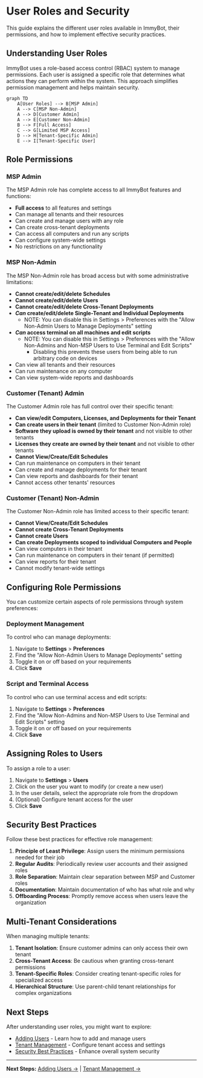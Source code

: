 # User Roles and Security

This guide explains the different user roles available in ImmyBot, their permissions, and how to implement effective security practices.

## Understanding User Roles

ImmyBot uses a role-based access control (RBAC) system to manage permissions. Each user is assigned a specific role that determines what actions they can perform within the system. This approach simplifies permission management and helps maintain security.

```mermaid
graph TD
    A[User Roles] --> B[MSP Admin]
    A --> C[MSP Non-Admin]
    A --> D[Customer Admin]
    A --> E[Customer Non-Admin]
    B --> F[Full Access]
    C --> G[Limited MSP Access]
    D --> H[Tenant-Specific Admin]
    E --> I[Tenant-Specific User]
```

## Role Permissions

### MSP Admin

The MSP Admin role has complete access to all ImmyBot features and functions:

* **Full access** to all features and settings
* Can manage all tenants and their resources
* Can create and manage users with any role
* Can create cross-tenant deployments
* Can access all computers and run any scripts
* Can configure system-wide settings
* No restrictions on any functionality

### MSP Non-Admin

The MSP Non-Admin role has broad access but with some administrative limitations:

* **Cannot create/edit/delete Schedules**
* **Cannot create/edit/delete Users**
* **Cannot create/edit/delete Cross-Tenant Deployments**
* **_Can_ create/edit/delete Single-Tenant and Individual Deployments**
  * NOTE: You can disable this in Settings > Preferences with the "Allow Non-Admin Users to Manage Deployments" setting
* **_Can_ access terminal on all machines and edit scripts**
  * NOTE: You can disable this in Settings > Preferences with the "Allow Non-Admins and Non-MSP Users to Use Terminal and Edit Scripts"
    * Disabling this prevents these users from being able to run arbitrary code on devices
* Can view all tenants and their resources
* Can run maintenance on any computer
* Can view system-wide reports and dashboards

### Customer (Tenant) Admin

The Customer Admin role has full control over their specific tenant:

* **Can view/edit Computers, Licenses, and Deployments for their Tenant**
* **Can create users in their tenant** (limited to Customer Non-Admin role)
* **Software they upload is owned by their tenant** and not visible to other tenants
* **Licenses they create are owned by their tenant** and not visible to other tenants
* **Cannot View/Create/Edit Schedules**
* Can run maintenance on computers in their tenant
* Can create and manage deployments for their tenant
* Can view reports and dashboards for their tenant
* Cannot access other tenants' resources

### Customer (Tenant) Non-Admin

The Customer Non-Admin role has limited access to their specific tenant:

* **Cannot View/Create/Edit Schedules**
* **Cannot create Cross-Tenant Deployments**
* **Cannot create Users**
* **Can create Deployments scoped to individual Computers and People**
* Can view computers in their tenant
* Can run maintenance on computers in their tenant (if permitted)
* Can view reports for their tenant
* Cannot modify tenant-wide settings

## Configuring Role Permissions

You can customize certain aspects of role permissions through system preferences:

### Deployment Management

To control who can manage deployments:

1. Navigate to **Settings** > **Preferences**
2. Find the "Allow Non-Admin Users to Manage Deployments" setting
3. Toggle it on or off based on your requirements
4. Click **Save**

### Script and Terminal Access

To control who can use terminal access and edit scripts:

1. Navigate to **Settings** > **Preferences**
2. Find the "Allow Non-Admins and Non-MSP Users to Use Terminal and Edit Scripts" setting
3. Toggle it on or off based on your requirements
4. Click **Save**

## Assigning Roles to Users

To assign a role to a user:

1. Navigate to **Settings** > **Users**
2. Click on the user you want to modify (or create a new user)
3. In the user details, select the appropriate role from the dropdown
4. (Optional) Configure tenant access for the user
5. Click **Save**

## Security Best Practices

Follow these best practices for effective role management:

1. **Principle of Least Privilege**: Assign users the minimum permissions needed for their job
2. **Regular Audits**: Periodically review user accounts and their assigned roles
3. **Role Separation**: Maintain clear separation between MSP and Customer roles
4. **Documentation**: Maintain documentation of who has what role and why
5. **Offboarding Process**: Promptly remove access when users leave the organization

## Multi-Tenant Considerations

When managing multiple tenants:

1. **Tenant Isolation**: Ensure customer admins can only access their own tenant
2. **Cross-Tenant Access**: Be cautious when granting cross-tenant permissions
3. **Tenant-Specific Roles**: Consider creating tenant-specific roles for specialized access
4. **Hierarchical Structure**: Use parent-child tenant relationships for complex organizations

## Next Steps

After understanding user roles, you might want to explore:

- [Adding Users](./add-users.md) - Learn how to add and manage users
- [Tenant Management](./tenant-management.md) - Configure tenant access and settings
- [Security Best Practices](./security-software.md) - Enhance overall system security

---

**Next Steps:** [Adding Users →](./add-users.md) | [Tenant Management →](./tenant-management.md)


